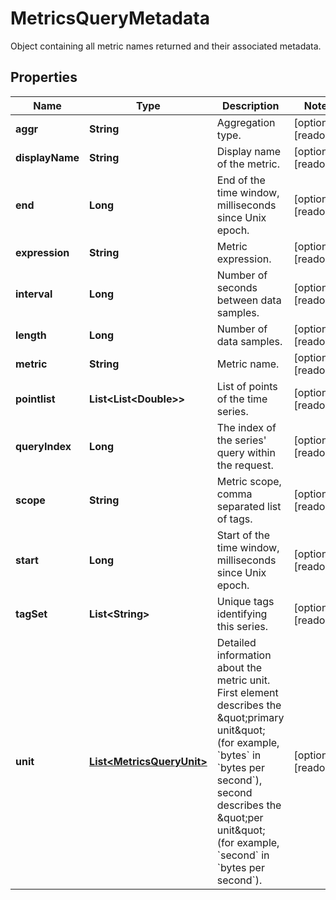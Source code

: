 # MetricsQueryMetadata

Object containing all metric names returned and their associated metadata.

## Properties

| Name            | Type                                                    | Description                                                                                                                                                                                                                                                                         | Notes                 |
| --------------- | ------------------------------------------------------- | ----------------------------------------------------------------------------------------------------------------------------------------------------------------------------------------------------------------------------------------------------------------------------------- | --------------------- |
| **aggr**        | **String**                                              | Aggregation type.                                                                                                                                                                                                                                                                   | [optional] [readonly] |
| **displayName** | **String**                                              | Display name of the metric.                                                                                                                                                                                                                                                         | [optional] [readonly] |
| **end**         | **Long**                                                | End of the time window, milliseconds since Unix epoch.                                                                                                                                                                                                                              | [optional] [readonly] |
| **expression**  | **String**                                              | Metric expression.                                                                                                                                                                                                                                                                  | [optional] [readonly] |
| **interval**    | **Long**                                                | Number of seconds between data samples.                                                                                                                                                                                                                                             | [optional] [readonly] |
| **length**      | **Long**                                                | Number of data samples.                                                                                                                                                                                                                                                             | [optional] [readonly] |
| **metric**      | **String**                                              | Metric name.                                                                                                                                                                                                                                                                        | [optional] [readonly] |
| **pointlist**   | **List&lt;List&lt;Double&gt;&gt;**                      | List of points of the time series.                                                                                                                                                                                                                                                  | [optional] [readonly] |
| **queryIndex**  | **Long**                                                | The index of the series&#39; query within the request.                                                                                                                                                                                                                              | [optional] [readonly] |
| **scope**       | **String**                                              | Metric scope, comma separated list of tags.                                                                                                                                                                                                                                         | [optional] [readonly] |
| **start**       | **Long**                                                | Start of the time window, milliseconds since Unix epoch.                                                                                                                                                                                                                            | [optional] [readonly] |
| **tagSet**      | **List&lt;String&gt;**                                  | Unique tags identifying this series.                                                                                                                                                                                                                                                | [optional] [readonly] |
| **unit**        | [**List&lt;MetricsQueryUnit&gt;**](MetricsQueryUnit.md) | Detailed information about the metric unit. First element describes the \&quot;primary unit\&quot; (for example, &#x60;bytes&#x60; in &#x60;bytes per second&#x60;), second describes the \&quot;per unit\&quot; (for example, &#x60;second&#x60; in &#x60;bytes per second&#x60;). | [optional] [readonly] |
